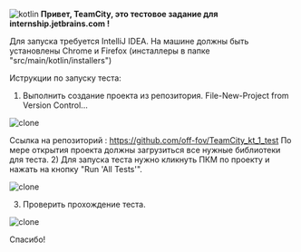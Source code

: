 ![kotlin](https://logos-download.com/wp-content/uploads/2016/10/Kotlin_logo_wordmark.png)
**Привет, TeamCity, это тестовое задание для internship.jetbrains.com !**

Для запуска требуется IntelliJ IDEA.
На машине должны быть установлены Chrome и Firefox (инсталлеры в папке "src/main/kotlin/installers")

Иструкции по запуску теста:

1) Выполнить создание проекта из репозитория.
File-New-Project from Version Control...
   
![clone](https://image.prntscr.com/image/I9NqzT_xR6qvzwbgr69ZgA.png)
   
Ссылка на репозиторий : https://github.com/off-fov/TeamCity_kt_1_test
По мере открытия проекта должны загрузиться все нужные библиотеки для теста.
2) Для запуска теста нужно кликнуть ПКМ по проекту и нажать на кнопку "Run 'All Tests'".
   
![clone]( https://image.prntscr.com/image/dKK0VxpiQ46TjQsmGOpK4g.png)

3) Проверить прохождение теста.

![clone]( https://image.prntscr.com/image/lecx-Ys9SZ6knWfh0j8oig.png)


Спасибо!